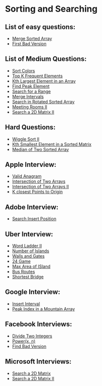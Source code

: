# Sorting and Searching


## List of easy questions:

+ [Merge Sorted Array]()
+ [First Bad Version]()

## List of Medium Questions:

+ [Sort Colors]()
+ [Top K Frequent Elements]()
+ [Kth Largest Element in an Array]()
+ [Find Peak Element]()
+ [Search for a Range]()
+ [Merge Intervals]()
+ [Search in Rotated Sorted Array]()
+ [Meeting Rooms II]()
+ [Search a 2D Matrix II]()

## Hard Questions:

+ [Wiggle Sort II]()
+ [Kth Smallest Element in a Sorted Matrix]()
+ [Median of Two Sorted Array]()

## Apple Interview:

+ [Valid Anagram]()
+ [Intersection of Two Arrays]()
+ [Intersection of Two Arrays II]()
+ [K closest Points to Origin]()

## Adobe Interview:

+ [Search Insert Position]()

## Uber Interview:

+ [Word Ladder II]()
+ [Number of Islands]()
+ [Walls and Gates]()
+ [24 Game]()
+ [Max Area of ISland]()
+ [Bus Routes]()
+ [Shortest Bridge]()

## Google Interview:

+ [Insert Interval]()
+ [Peak Index in a Mountain Array]()

## Facebook Interviews:

+ [Divide Two Integers]()
+ [Power(x, n)]()
+ [Find Bad Version]()

## Microsoft Interviews:

+ [Search a 2D Matrix]()
+ [Search a 2D Matrix II]()
